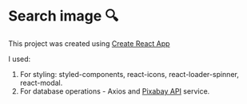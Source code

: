 # Search image :mag:

This project was created using [Create React App](https://github.com/facebook/create-react-app)

I used: 
1. For styling: styled-components, react-icons, react-loader-spinner, react-modal.
2. For database operations - Axios and [Pixabay API](https://pixabay.com/api/docs/) service.
